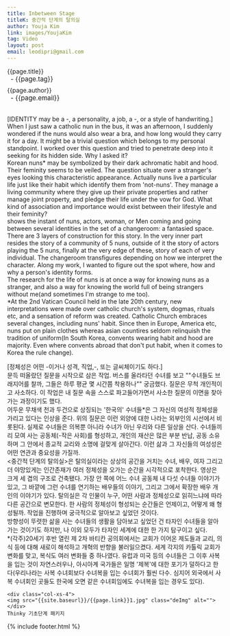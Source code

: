 ```yaml
---
title: Inbetween Stage
titleK: 중간적 단계의 탈의실
author: Youja Kim
link: images/YoujaKim
tag: Video
layout: post
email: leodipri@gmail.com
---	
```


<div class="container">

<div class="deDep">
{{page.title}}<br>
<p style="font-size:15px; margin:0px; padding:0px 0px 0px 8px; margin:0px 0px 8px 0px;">- {{page.tag}}</p>
{{page.author}}<br>
<p style="font-size:15px; margin:0px; padding:0px 0px 0px 8px;">- {{page.email}}</p>
</div>

<br>

<div class="det lato">

<!--영문-->

[IDENTITY may be a -, a personality, a job, a -, or a style of handwriting.]
<br>
When I just saw a catholic nun in the bus, it was an afternoon, I suddenly wondered if the nuns would also wear a bra, and how long would they carry it for a day. It might be a trivial question which belongs to my personal standpoint. I worked over this question and tried to penetrate deep into it seeking for its hidden side. Why I asked it?
<br>
Korean nuns* may be symbolized by their dark achromatic habit and hood. Their feminity seems to be veiled. The question situate over a stranger's eyes looking this characteristic appearance. Actually nuns live a particular life just like their habit which identify them from 'not-nuns'. They manage a living community where they give up their private properties and rather manage joint property, and pledge their life under the vow for God. What kind of association and importance would exist between their lifestyle and their feminity?
<br>
<Inbetween Stage> shows the instant of nuns, actors, woman, or Men coming and going between several identities in the set of a changeroom: a fantasied space. There are 3 layers of construction for this story. In the very inner part resides the story of a community of 5 nuns, outside of it the story of actors playing the 5 nuns, finally at the very edge of these, story of each of very individual. The changeroom transfigures depending on how we interpret the character. Along my work, I wanted to figure out the spot where, how and why a person's identity forms.
<br>
The research for the life of nuns is at once a way for knowing nuns as a stranger, and also a way for knowing the world full of being strangers without me(and sometimes I'm strange to me too).
<br>
*At the 2nd Vatican Council held in the late 20th century, new interpretations were made over catholic church's system, dogmas, rituals etc, and a sensation of reform was created. Catholic Church embraces several changes, including nuns' habit. Since then in Europe, America etc, nuns put on plain clothes whereas asian countires seldom relinquish the tradition of uniform(In South Korea, convents wearing habit and hood are majority. Even where convents abroad that don't put habit, when it comes to Korea the rule change). 

<!--영문-->

</div>


<div class="noto">
<!--국문-->

[정체성은 어떤 -이거나 성격, 직업,-, 또는 글씨체이기도 하다.] 
<br>
문득 떠올랐던 질문을 시작으로 삼은 작업. 버스를 올라타던 수녀를 보고 ""수녀들도 브래지어를 찰까, 그들은 하루 평균 몇 시간쯤 착용하나"" 궁금했다. 질문은 무척 개인적이고 사소하다. 이 작업은 내 질문 속을 스스로 파고들어가면서 사소한 질문의 이면을 찾아가는 과정이기도 했다.
<br>
어두운 무채색 천과 두건으로 상징되는 '한국의' 수녀들*은 그 자신의 여성적 정체성을 가리고 있다는 인상을 준다. 위의 질문은 이런 외양에 대한 나라는 외부인의 시선에서 비롯된다. 실제로 수녀들은 의복뿐 아니라 수녀가 아닌 우리와 다른 일상을 산다. 수녀들끼리 모여 사는 공동체(-작은 사회)를 형성하고, 개인의 재산은 많은 부분 반납, 공동 소유하며 그 안에서 종교적 교리와 소명에 걸맞게 살아간다. 이런 삶과 그 자신들의 여성성은 어떤 연관과 중요성을 가질까.
<br>
<중간적 단계의 탈의실>은 탈의실이라는 상상의 공간을 거치는 수녀, 배우, 여자 그리고 더 야망있게는 인간존재가 여러 정체성을 오가는 순간을 시각적으로 포착한다. 영상은 크게 세 겹의 구조로 건축됐다. 가장 안 쪽에 어느 수녀 공동체 내 다섯 수녀들 이야기가 있고, 그 바깥에 그런 수녀를 연기하는 배우들의 이야기, 그리고 그에서 확장한 배우 개인의 이야기가 있다. 탈의실은 각 인물이 누구, 어떤 사람과 정체성으로 읽히느냐에 따라 다른 공간으로 변모한다. 한 사람의 정체성이 형성되는 순간들은 언제이고, 어떻게 왜 형성될까. 작업을 진행하며 궁극적으로 알아보고 싶었던 것이다.
<br>
방향성이 뚜렷한 삶을 사는 수녀들의 생활을 담아보고 싶었던 건 타자인 수녀들을 알아가는 것이기도 하지만, 나 이외 모두가 타자인 세계에 대한 한 가지 탐구이고 싶다.
<br>
*(각주)20세기 후반 열린 제 2차 바티칸 공의회에서는 교회가 이어온 제도들과 교리, 의식 등에 대해 새로이 해석하고 개혁의 반향을 불러일으켰다. 세계 각지의 카톨릭 교회가 변화를 맞고, 복식도 여러 변화들 중 하나였다. 유럽과 미국 등의 수녀들은 그 이후 사복을 입는 것이 자연스러우나, 아시아계 국가들은 일명 '제복'에 대한 포기가 덜하다고 한다(우리나라는 사복 수녀회보다 수녀복을 입는 수녀회가 훨씬 다수. 심지어 외국에서 사복 수녀회인 곳들도 한국에 오면 같은 수녀회임에도 수녀복을 입는 경우도 있다).

<!--국문-->

</div>

<div class="row noto">
	
	<div class="col-xs-4">
	<img src="{{site.baseurl}}/{{page.link}}1.jpg" class="deImg" alt=""></div>
	Thinky 기초단계 패키지
</div>

	

</div> 

{% include footer.html %}